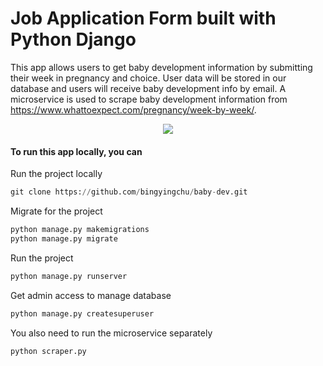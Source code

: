 # Job Application Form built with Python Django
This app allows users to get baby development information by submitting their week in pregnancy and choice. 
User data will be stored in our database and users will receive baby development info by email. 
A microservice is used to scrape baby development information from https://www.whattoexpect.com/pregnancy/week-by-week/.

<p align="center">
    <img src="https://github.com/bingyingchu/django-form/blob/main/job_application/static/django-form.png">
<p>

#### To run this app locally, you can
Run the project locally
```python 
git clone https://github.com/bingyingchu/baby-dev.git
```
Migrate for the project
```python 
python manage.py makemigrations 
python manage.py migrate
```
Run the project
```python 
python manage.py runserver
```
Get admin access to manage database
```python 
python manage.py createsuperuser
```
You also need to run the microservice separately
```python 
python scraper.py
```
 